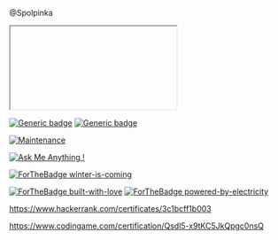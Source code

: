 @Spolpinka

<iframe> 
  <width="100%" height="500px" frameborder="0" scrolling="no" marginheight="0" marginwidth="0" src="https://www.sky-map.org/?object=custom&ra=15.65837&de=+54.04132&zoom=12&show_grid=1&show_constellation_lines=1&show_constellation_boundaries=1&show_star_names=1&star_size=1.50&show_deepsky=1&output=embed">
 </iframe>


[![Generic badge](https://img.shields.io/badge/JAVA-Junior-yellow.svg)](https://www.hackerrank.com/certificates/3c1bcff1b003)
[![Generic badge](https://img.shields.io/badge/JAVA-Junior-yellow.svg)](https://www.codingame.com/certification/Qsdl5-x9tKC5JkQpgc0nsQ)

[![Maintenance](https://img.shields.io/badge/maintainer-xmlAnalyse-red)](https://github.com/Spolpinka/OutputExcel)

[![Ask Me Anything !](https://img.shields.io/badge/Ask%20me-anything-blue.svg)](https://github.com/Spolpinka/AskMeEverything#askmeeverything)

[![ForTheBadge winter-is-coming](http://ForTheBadge.com/images/badges/winter-is-coming.svg)](https://kartinkof.club/jumor/memi/193-memy-pro-blizkuju-zimu-50-foto.html)

[![ForTheBadge built-with-love](http://ForTheBadge.com/images/badges/built-with-love.svg)](https://GitHub.com/Spolpinka/)
[![ForTheBadge powered-by-electricity](http://ForTheBadge.com/images/badges/powered-by-electricity.svg)](http://ForTheBadge.com)

https://www.hackerrank.com/certificates/3c1bcff1b003

https://www.codingame.com/certification/Qsdl5-x9tKC5JkQpgc0nsQ
<!---
Spolpinka/Spolpinka is a ✨ special ✨ repository because its `README.md` (this file) appears on your GitHub profile.
You can click the Preview link to take a look at your changes.
--->
